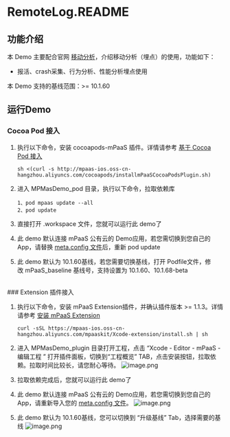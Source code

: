 # RemoteLog.README

## 功能介绍
本 Demo 主要配合官网 [移动分析](https://help.aliyun.com/document_detail/49561.html)，介绍移动分析（埋点）的使用，功能如下：

- 报活、crash采集、行为分析、性能分析埋点使用

本 Demo 支持的基线范围：>= 10.1.60

<a name="jFPNB"></a>
## 运行Demo
<a name="teHcF"></a>
### Cocoa Pod 接入

1. 执行以下命令，安装 cocoapods-mPaaS 插件。详情请参考 [基于 Cocoa Pod 接入](https://help.aliyun.com/document_detail/106682.html?spm=a2c4g.11186623.6.621.7b5b1ef4nR62il)

	```shell
	sh <(curl -s http://mpaas-ios.oss-cn-hangzhou.aliyuncs.com/cocoapods/installmPaaSCocoaPodsPlugin.sh)
	```

2. 进入 MPMasDemo_pod 目录，执行以下命令，拉取依赖库

	```shell
	1、pod mpaas update --all
	2、pod update
	```

3. 直接打开 .workspace 文件，您就可以运行此 demo了
4.  此 demo 默认连接 mPaaS 公有云的 Demo应用，若您需切换到您自己的 App，请替换 [meta.config 文件](https://tech.antfin.com/docs/2/87321#h2-u4E0Bu8F7Du914Du7F6Eu6587u4EF63)后，重新 pod update
5.  此 demo 默认为 10.1.60基线，若您需要切换基线，打开 Podfile文件，修改 mPaaS_baseline 基线号，支持设置为 10.1.60、10.1.68-beta


<br />
<a name="zlIkG"></a>
### Extension 插件接入

1. 执行以下命令，安装 mPaaS Extension插件，并确认插件版本 >= 1.1.3。详情请参考 [安装 mPaaS Extension](https://help.aliyun.com/document_detail/140597.html?spm=a2c4g.11186623.6.634.4c8765e35GKDkX)

	```shell
	curl -sSL https://mpaas-ios.oss-cn-hangzhou.aliyuncs.com/mpaaskit/Xcode-extension/install.sh | sh
	```

2. 进入 MPMasDemo_plugin 目录打开工程，点击 “Xcode - Editor - mPaaS - 编辑工程 ” 打开插件面板，切换到“工程概览” TAB，点击安装按钮，拉取依赖。拉取时间比较长，请您耐心等待。
![image.png](http://mpaas-demo.oss-cn-hangzhou.aliyuncs.com/readme_images/1.png)<br />

3. 拉取依赖完成后，您就可以运行此 demo了
4. 此 demo 默认连接 mPaaS 公有云的 Demo应用，若您需切换到您自己的 App，请重新导入您的 [meta.config 文件](https://tech.antfin.com/docs/2/87321#h2-u4E0Bu8F7Du914Du7F6Eu6587u4EF63)。
![image.png](http://mpaas-demo.oss-cn-hangzhou.aliyuncs.com/readme_images/meta_config.png)<br />

5. 此 demo 默认为 10.1.60基线，您可以切换到 “升级基线” Tab，选择需要的基线
![image.png](http://mpaas-demo.oss-cn-hangzhou.aliyuncs.com/readme_images/update_baseline.png)
